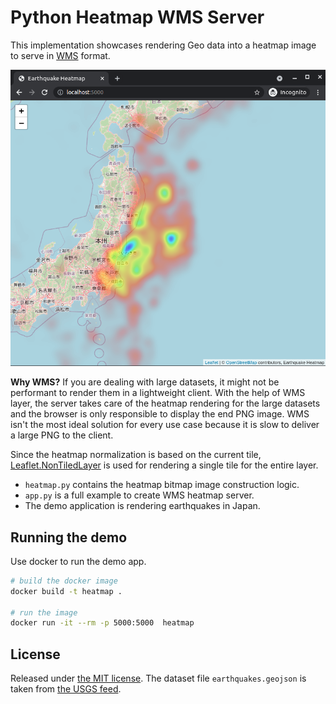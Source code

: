 # Python Heatmap WMS Server

This implementation showcases rendering Geo data into a heatmap image
to serve in [WMS](https://en.wikipedia.org/wiki/Web_Map_Service) format.

![demo view](demo.png)

**Why WMS?** If you are dealing with large datasets,
it might not be performant to render them in a lightweight client.
With the help of WMS layer,
the server takes care of the heatmap rendering for the large datasets and
the browser is only responsible to display the end PNG image.
WMS isn't the most ideal solution for every use case
because it is slow to deliver a large PNG to the client.

Since the heatmap normalization is based on the current tile,
[Leaflet.NonTiledLayer](https://github.com/ptv-logistics/Leaflet.NonTiledLayer)
is used for rendering a single tile for the entire layer.

* `heatmap.py` contains the heatmap bitmap image construction logic.
* `app.py` is a full example to create WMS heatmap server.
* The demo application is rendering earthquakes in Japan.

## Running the demo

Use docker to run the demo app.
```bash
# build the docker image
docker build -t heatmap .

# run the image
docker run -it --rm -p 5000:5000  heatmap
```

## License

Released under [the MIT license](LICENSE).
The dataset file `earthquakes.geojson` is taken from
[the USGS feed](http://earthquake.usgs.gov/earthquakes/feed/v1.0/geojson.php).
